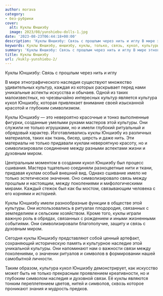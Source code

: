 ```yaml
---
author: morava
category:
- без-рубрики
cover:
  alt: Куклы Юншиэбу
  image: 2023/08/yunshiebu-dolls-1.jpg
date: '2023-08-23T06:44:18+00:00'
description: 'Куклы Юншиэбу: Связь с прошлым через нить и иглу В мире этнографического наследия существуют множество удивительных культур, каждая из которых раскрывает...'
keywords: Куклы Юншиэбу, юншиэбу, куклы, только, связь, кукол, культуры, прошлым, нить, наследия, культур, таких, культура, глубоким, имели, куклам
summary: 'Куклы Юншиэбу: Связь с прошлым через нить и иглу В мире этнографического наследия существуют множество удивительных культур, каждая из которых раскрывает...'
title: Куклы Юншиэбу
url: /kukly-yunshiebu-2/
---
```


Куклы Юншиэбу: Связь с прошлым через нить и иглу

В мире этнографического наследия существуют множество удивительных культур, каждая из которых раскрывает перед нами уникальные аспекты искусства и обычаев. Одной из таких малоизвестных, но чрезвычайно интересных культур является культура кукол Юншиэбу, которая привлекает внимание своей изысканной красотой и глубоким символизмом.

Куклы Юншиэбу — это невероятно красочные и тонко выполненные фигурки, созданные умелыми руками мастеров этой культуры. Они служили не только игрушками, но и имели глубокий ритуальный и обрядовый характер. Изготавливались куклы Юншиэбу из различных материалов, таких как ткань, бисер, шерсть и даже нить. Эти материалы не только придавали куклам невероятную красоту, но и символизировали соединение между разными аспектами жизни и духовным миром.

Центральным моментом в создании кукол Юншиэбу был процесс сшивания. Мастера тщательно соединяли разноцветные нити и ткани, придавая куклам особый внешний вид. Однако сшивание имело не только эстетическое значение. Оно символизировало связь между прошлым и настоящим, между поколениями и мифологическими мирами. Каждый стежок был как бы мостом, связывающим человека с его корнями и историей.

Куклы Юншиэбу имели разнообразные функции в обществе этой культуры. Они использовались в ритуалах плодородия, связанных с земледелием и сельским хозяйством. Кроме того, куклы играли важную роль в обрядах, связанных с рождением и иными жизненными событиями. Они символизировали благополучие, защиту и связь с духовным миром.

Сегодня куклы Юншиэбу представляют собой ценный артефакт, сохраняющий историческую память и культурное наследие этой уникальной культуры. Они напоминают нам о важности связи между поколениями, о значении ритуалов и символов в формировании нашей самобытной личности.

Таким образом, культура кукол Юншиэбу демонстрирует, как искусство может быть не только прекрасным проявлением креативности, но и глубоким символом наследия и духовной связи. Её куклы являются тонким переплетением цветов, нитей и символов, сквозь которое проникают знания и мудрость предков.